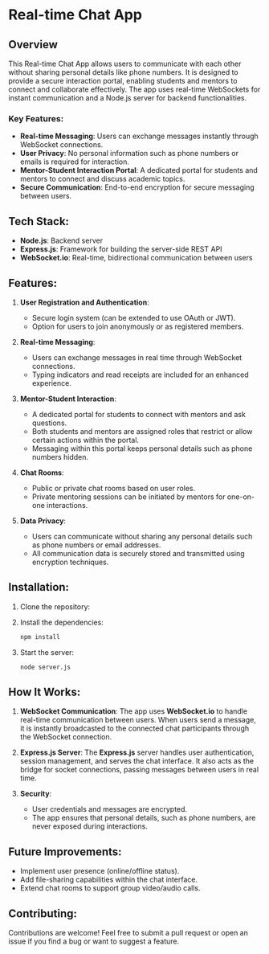 # Real-time Chat App

## Overview
This Real-time Chat App allows users to communicate with each other without sharing personal details like phone numbers. It is designed to provide a secure interaction portal, enabling students and mentors to connect and collaborate effectively. The app uses real-time WebSockets for instant communication and a Node.js server for backend functionalities.

### Key Features:
- **Real-time Messaging**: Users can exchange messages instantly through WebSocket connections.
- **User Privacy**: No personal information such as phone numbers or emails is required for interaction.
- **Mentor-Student Interaction Portal**: A dedicated portal for students and mentors to connect and discuss academic topics.
- **Secure Communication**: End-to-end encryption for secure messaging between users.


## Tech Stack:
- **Node.js**: Backend server
- **Express.js**: Framework for building the server-side REST API
- **WebSocket.io**: Real-time, bidirectional communication between users


## Features:
1. **User Registration and Authentication**:
   - Secure login system (can be extended to use OAuth or JWT).
   - Option for users to join anonymously or as registered members.

2. **Real-time Messaging**:
   - Users can exchange messages in real time through WebSocket connections.
   - Typing indicators and read receipts are included for an enhanced experience.

3. **Mentor-Student Interaction**:
   - A dedicated portal for students to connect with mentors and ask questions.
   - Both students and mentors are assigned roles that restrict or allow certain actions within the portal.
   - Messaging within this portal keeps personal details such as phone numbers hidden.

4. **Chat Rooms**:
   - Public or private chat rooms based on user roles.
   - Private mentoring sessions can be initiated by mentors for one-on-one interactions.

5. **Data Privacy**:
   - Users can communicate without sharing any personal details such as phone numbers or email addresses.
   - All communication data is securely stored and transmitted using encryption techniques.

## Installation:

1. Clone the repository:

2. Install the dependencies:
   ```bash
   npm install
   ```

3. Start the server:
   ```bash
   node server.js
   ```

## How It Works:

1. **WebSocket Communication**:
   The app uses **WebSocket.io** to handle real-time communication between users. When users send a message, it is instantly broadcasted to the connected chat participants through the WebSocket connection.

2. **Express.js Server**:
   The **Express.js** server handles user authentication, session management, and serves the chat interface. It also acts as the bridge for socket connections, passing messages between users in real time.

3. **Security**:
   - User credentials and messages are encrypted.
   - The app ensures that personal details, such as phone numbers, are never exposed during interactions.


## Future Improvements:

- Implement user presence (online/offline status).
- Add file-sharing capabilities within the chat interface.
- Extend chat rooms to support group video/audio calls.


## Contributing:
Contributions are welcome! Feel free to submit a pull request or open an issue if you find a bug or want to suggest a feature.

